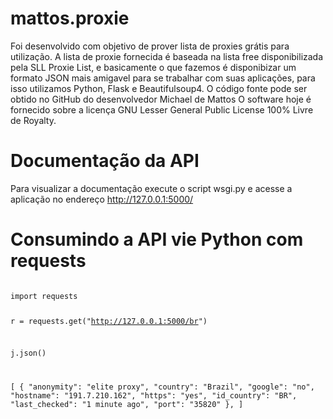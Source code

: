 # mattos.proxie

Foi desenvolvido com objetivo de prover lista de proxies grátis para utilização. A lista de proxie fornecida é baseada na lista free disponibilizada pela SLL Proxie List, e basicamente o que fazemos é disponibizar um formato JSON mais amigavel para se trabalhar com suas aplicações, para isso utilizamos Python, Flask e Beautifulsoup4. O código fonte pode ser obtido no GitHub do desenvolvedor Michael de Mattos O software hoje é fornecido sobre a licença GNU Lesser General Public License 100% Livre de Royalty. 

# Documentação da API
Para visualizar a documentação execute o script wsgi.py e acesse a aplicação no endereço http://127.0.0.1:5000/

# Consumindo a API vie Python com requests
<code>
import requests
  
r = requests.get("http://127.0.0.1:5000/br")

j.json()

[
  {
    "anonymity": "elite proxy", 
    "country": "Brazil", 
    "google": "no", 
    "hostname": "191.7.210.162", 
    "https": "yes", 
    "id_country": "BR", 
    "last_checked": "1 minute ago", 
    "port": "35820"
  }, 
]
</code>
